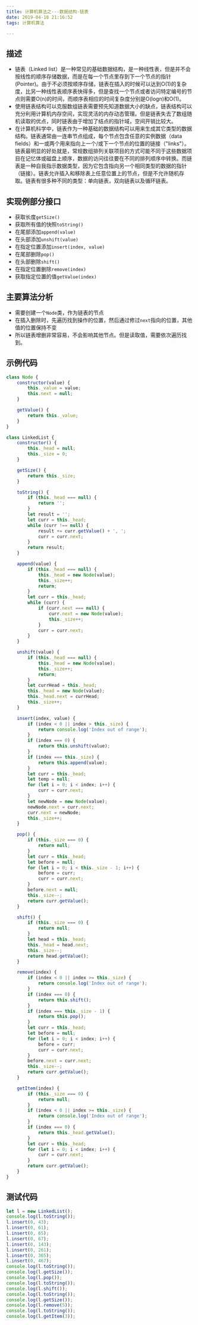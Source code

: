```yaml
---
title: 计算机算法之---数据结构-链表
date: 2019-04-18 21:16:52
tags: 计算机算法

---
```


## 描述
* 链表（Linked list）是一种常见的基础数据结构，是一种线性表，但是并不会按线性的顺序存储数据，而是在每一个节点里存到下一个节点的指针(Pointer)。由于不必须按顺序存储，链表在插入的时候可以达到O(1)的复杂度，比另一种线性表顺序表快得多，但是查找一个节点或者访问特定编号的节点则需要O(n)的时间，而顺序表相应的时间复杂度分别是O(logn)和O(1)。
* 使用链表结构可以克服数组链表需要预先知道数据大小的缺点，链表结构可以充分利用计算机内存空间，实现灵活的内存动态管理。但是链表失去了数组随机读取的优点，同时链表由于增加了结点的指针域，空间开销比较大。
* 在计算机科学中，链表作为一种基础的数据结构可以用来生成其它类型的数据结构。链表通常由一连串节点组成，每个节点包含任意的实例数据（data fields）和一或两个用来指向上一个/或下一个节点的位置的链接（"links"）。链表最明显的好处就是，常规数组排列关联项目的方式可能不同于这些数据项目在记忆体或磁盘上顺序，数据的访问往往要在不同的排列顺序中转换。而链表是一种自我指示数据类型，因为它包含指向另一个相同类型的数据的指针（链接）。链表允许插入和移除表上任意位置上的节点，但是不允许随机存取。链表有很多种不同的类型：单向链表，双向链表以及循环链表。

<!-- more -->

## 实现例部分接口
* 获取长度`getSize()`
* 获取所有值的快照`toString()`
* 在尾部添加`append(value)`
* 在头部添加`unshift(value)`
* 在指定位置添加`insert(index, value)`
* 在尾部删除`pop()`
* 在头部删除`shift()`
* 在指定位置删除`remove(index)`
* 获取指定位置的值`getValue(index)`
    
## 主要算法分析
* 需要创建一个`Node`类，作为链表的节点
* 在插入删除时，先遍历找到操作的位置，然后通过修过`next`指向的位置，其他值的位置保持不变
* 所以链表增删非常容易，不会影响其他节点。但是读取值，需要依次遍历找到。

## 示例代码
```js
class Node {
    constructor(value) {
        this._value = value;
        this.next = null;
    }

    getValue() {
        return this._value;
    }
}

class LinkedList {
    constructor() {
        this._head = null;
        this._size = 0;
    }

    getSize() {
        return this._size;
    }

    toString() {
        if (this._head === null) {
            return '';
        }
        let result = '';
        let curr = this._head;
        while (curr !== null) {
            result += curr.getValue() + ', ';
            curr = curr.next;
        }
        return result;
    }

    append(value) {
        if (this._head === null) {
            this._head = new Node(value);
            this._size++;
            return;
        }
        let curr = this._head;
        while (curr) {
            if (curr.next === null) {
                curr.next = new Node(value);
                this._size++;
            }
            curr = curr.next;
        }
    }

    unshift(value) {
        if (this._head === null) {
            this._head = new Node(value);
            this._size++;
            return;
        }
        let currHead = this._head;
        this._head = new Node(value);
        this._head.next = currHead;
        this._size++;
    }

    insert(index, value) {
        if (index < 0 || index > this._size) {
            return console.log('Index out of range');
        }
        if (index === 0) {
            return this.unshift(value);
        }
        if (index === this._size) {
            return this.append(value);
        }
        let curr = this._head;
        let temp = null;
        for (let i = 0; i < index; i++) {
            curr = curr.next;
        }
        let newNode = new Node(value);
        newNode.next = curr.next;
        curr.next = newNode;
        this._size++;
    }

    pop() {
        if (this._size === 0) {
            return null;
        }
        let curr = this._head;
        let before = null;
        for (let i = 0; i < this._size - 1; i++) {
            before = curr;
            curr = curr.next;
        }
        before.next = null;
        this._size--;
        return curr.getValue();
    }

    shift() {
        if (this._size === 0) {
            return null;
        }
        let head = this._head;
        this._head = head.next;
        this._size--;
        return head.getValue();
    }

    remove(index) {
        if (index < 0 || index >= this._size) {
            return console.log('Index out of range');
        }
        if (index === 0) {
            return this.shift();
        }
        if (index === this._size - 1) {
            return this.pop();
        }
        let curr = this._head;
        let before = null;
        for (let i = 0; i < index; i++) {
            before = curr;
            curr = curr.next;
        }
        before.next = curr.next;
        this._size--;
        return curr.getValue();
    }

    getItem(index) {
        if (this._size === 0) {
            return null;
        }
        if (index < 0 || index >= this._size) {
            return console.log('Index out of range');
        }
        if (index === 0) {
            return this._head.getValue();
        }
        let curr = this._head;
        for (let i = 0; i < index; i++) {
            curr = curr.next;
        }
        return curr.getValue();
    }
}
```

## 测试代码
```js
let l = new LinkedList();
console.log(l.toString());
l.insert(0, 43);
l.insert(0, 61);
l.insert(0, 65);
l.insert(0, 67);
l.insert(0, 143);
l.insert(0, 261);
l.insert(0, 365);
l.insert(0, 467);
console.log(l.toString());
console.log(l.getSize());
console.log(l.pop());
console.log(l.toString());
console.log(l.shift());
console.log(l.toString());
console.log(l.getSize());
console.log(l.remove(5));
console.log(l.toString());
console.log(l.getItem(3));
```